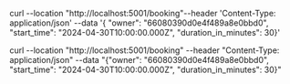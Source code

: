 
curl --location "http://localhost:5001/booking"--header 'Content-Type: application/json' --data '{ "owner": "66080390d0e4f489a8e0bbd0", "start_time": "2024-04-30T10:00:00.000Z", "duration_in_minutes": 30}'


curl --location "http://localhost:5001/booking" --header "Content-Type: application/json" --data "{\"owner\": \"66080390d0e4f489a8e0bbd0\", \"start_time\": \"2024-04-30T10:00:00.000Z\", \"duration_in_minutes\": 30}"
